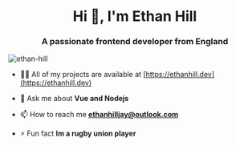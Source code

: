 <h1 align="center">Hi 👋, I'm Ethan Hill</h1>
<h3 align="center">A passionate frontend developer from England</h3>

<p align="left"> <img src="https://komarev.com/ghpvc/?username=ethan-hill&label=Profile%20views&color=a647e6&style=flat" alt="ethan-hill" /> </p>

- 👨‍💻 All of my projects are available at [https://ethanhill.dev](https://ethanhill.dev)

- 💬 Ask me about **Vue and Nodejs**

- 📫 How to reach me **ethanhilljay@outlook.com**

- ⚡ Fun fact **Im a rugby union player**
